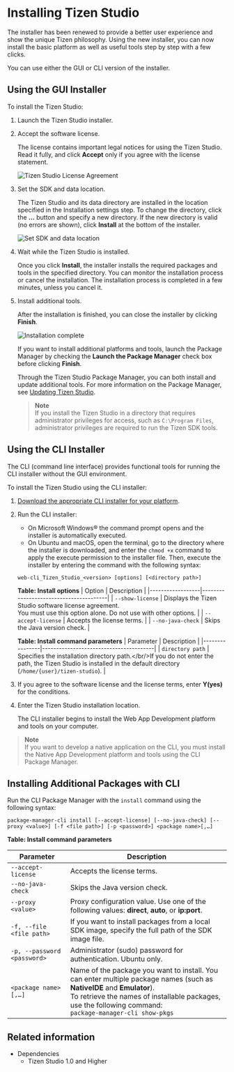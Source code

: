 # Installing Tizen Studio

The installer has been renewed to provide a better user experience and show the unique Tizen philosophy. Using the new installer, you can now install the basic platform as well as useful tools step by step with a few clicks.

You can use either the GUI or CLI version of the installer.

## Using the GUI Installer

To install the Tizen Studio:

1. Launch the Tizen Studio installer.

2. Accept the software license.

   The license contains important legal notices for using the Tizen Studio. Read it fully, and click **Accept** only if you agree with the license statement.

   ![Tizen Studio License Agreement](./media/install_sdk_license.png)

3. Set the SDK and data location.

   The Tizen Studio and its data directory are installed in the location specified in the Installation settings step. To change the directory, click the **...** button and specify a new directory. If the new directory is valid (no errors are shown), click **Install** at the bottom of the installer.

   ![Set SDK and data location](./media/install_sdk_directory.png)

4. Wait while the Tizen Studio is installed.

   Once you click **Install**, the installer installs the required packages and tools in the specified directory. You can monitor the installation process or cancel the installation. The installation process is completed in a few minutes, unless you cancel it.

5. Install additional tools.

   After the installation is finished, you can close the installer by clicking **Finish**.

   ![Installation complete](./media/migration_finish_instal.png)

   If you want to install additional platforms and tools, launch the Package Manager by checking the **Launch the Package Manager** check box before clicking **Finish**.

   Through the Tizen Studio Package Manager, you can both install and update additional tools. For more information on the Package Manager, see [Updating Tizen Studio](./update-sdk.md).


   > **Note**  
   > If you install the Tizen Studio in a directory that requires administrator privileges for access, such as `C:\Program Files`, administrator privileges are required to run the Tizen SDK tools.


## Using the CLI Installer

The CLI (command line interface) provides functional tools for running the CLI installer without the GUI environment.

To install the Tizen Studio using the CLI installer:

1. [Download the appropriate CLI installer for your platform](https://developer.tizen.org/development/tizen-studio/download).

2. Run the CLI installer:

   - On Microsoft Windows&reg; the command prompt opens and the installer is automatically executed.
   - On Ubuntu and macOS, open the terminal, go to the directory where the installer is downloaded, and enter the `chmod +x` command to apply the execute permission to the installer file. Then, execute the installer by entering the command with the following syntax:
   ```
   web-cli_Tizen_Studio_<version> [options] [<directory path>]
   ```

   **Table: Install options**
   | Option             | Description                              |
   |------------------|----------------------------------------|
   | `--show-license`   | Displays the Tizen Studio software license agreement.<br/>You must use this option alone. Do not use with other options. |
   | `--accept-license` | Accepts the license terms.               |
   | `--no-java-check`  | Skips the Java version check.            |

   **Table: Install command parameters**
   | Parameter        | Description                              |
   |----------------|----------------------------------------|
   | `directory path` | Specifies the installation directory path.</br/>If you do not enter the path, the Tizen Studio is installed in the default directory (`/home/{user}/tizen-studio`). |

3. If you agree to the software license and the license terms, enter **Y(yes)** for the conditions.

4. Enter the Tizen Studio installation location.

   The CLI installer begins to install the Web App Development platform and tools on your computer.

> **Note**  
> If you want to develop a native application on the CLI, you must install the Native App Development platform and tools using the CLI Package Manager.

## Installing Additional Packages with CLI

Run the CLI Package Manager with the `install` command using the following syntax:

```
package-manager-cli install [--accept-license] [--no-java-check] [--proxy <value>] [-f <file path>] [-p <password>] <package name>[,…]
```

**Table: Install command parameters**

| Parameter                   | Description                              |
|---------------------------|----------------------------------------|
| `--accept-license`          | Accepts the license terms.               |
| `--no-java-check`           | Skips the Java version check.            |
| `--proxy <value>`           | Proxy configuration value. Use one of the following values: **direct**, **auto**, or **ip:port**. |
| `-f, --file <file path>`    | If you want to install packages from a local SDK image, specify the full path of the SDK image file. |
| `-p, --password <password>` | Administrator (sudo) password for authentication. Ubuntu only. |
| `<package name>[,…]`        | Name of the package you want to install. You can enter multiple package names (such as **NativeIDE** and **Emulator**).<br/>To retrieve the names of installable packages, use the following command:<br/>`package-manager-cli show-pkgs` |


## Related information
* Dependencies
  - Tizen Studio 1.0 and Higher
